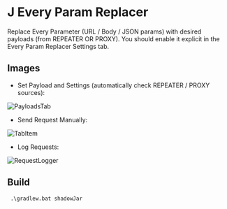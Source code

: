 # J Every Param Replacer
Replace Every Parameter (URL / Body / JSON params) with desired payloads (from REPEATER OR PROXY). You should enable it explicit in the Every Param Replacer Settings tab.

## Images


- Set Payload and Settings (automatically check REPEATER / PROXY sources):

![PayloadsTab](https://github.com/user-attachments/assets/e5169759-c7a0-4db0-a78f-b9110555424c)

- Send Request Manually:

![TabItem](https://github.com/user-attachments/assets/95ed21d1-addd-4271-ac7c-fbb0b13029c0)

- Log Requests:

![RequestLogger](https://github.com/user-attachments/assets/49810f34-1c6e-44e2-8fe5-1f0a9ae6efe0)


## Build

     .\gradlew.bat shadowJar 

